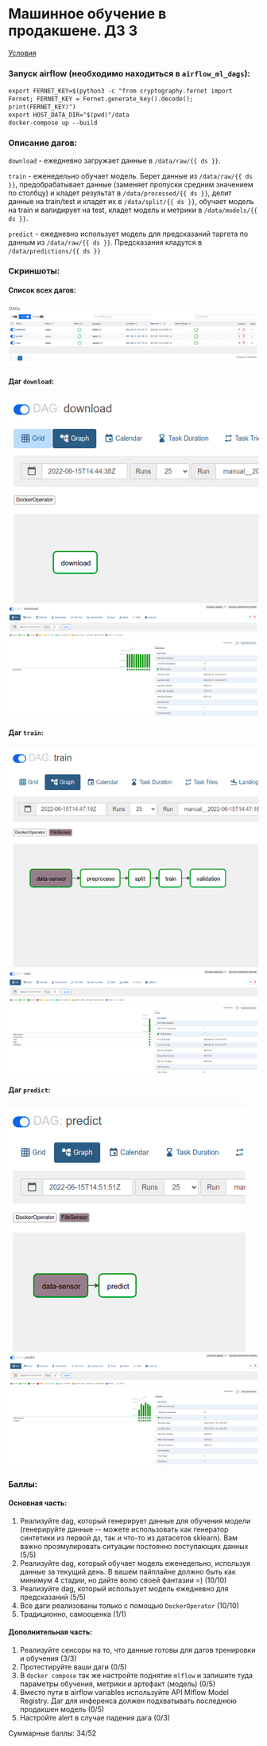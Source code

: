 # Машинное обучение в продакшене. ДЗ 3

[Условия](./hw3.md)

### Запуск airflow (необходимо находиться в `airflow_ml_dags`):

```
export FERNET_KEY=$(python3 -c "from cryptography.fernet import Fernet; FERNET_KEY = Fernet.generate_key().decode(); print(FERNET_KEY)")
export HOST_DATA_DIR="$(pwd)"/data
docker-compose up --build
```

### Описание дагов:

`download` - ежедневно загружает данные в `/data/raw/{{ ds }}`.

`train` - еженедельно обучает модель. Берет данные из `/data/raw/{{ ds }}`, предобрабатывает данные (заменяет пропуски средним значением по столбцу) и кладет результат в `/data/processed/{{ ds }}`, делит данные на train/test и кладет их в `/data/split/{{ ds }}`, обучает модель на train и валидирует на test, кладет модель и метрики в `/data/models/{{ ds }}`.

`predict` - ежедневно использует модель для предсказаний таргета по данным из `/data/raw/{{ ds }}`. Предсказания кладутся в `/data/predictions/{{ ds }}`

### Скриншоты:

#### Список всех дагов:
![](./pictures/all_dags.png)

#### Даг `download`:
![](./pictures/download_graph.png)
![](./pictures/download_grid.png)

#### Даг `train`:
![](./pictures/train_graph.png)
![](./pictures/train_grid.png)

#### Даг `predict`:
![](./pictures/predict_graph.png)
![](./pictures/predict_grid.png)

### Баллы:

#### Основная часть: 
1. Реализуйте dag, который генерирует данные для обучения модели (генерируйте данные -- можете использовать как генератор синтетики из первой дз, так и что-то из датасетов sklearn). Вам важно проэмулировать ситуации постоянно поступающих данных (5/5)
2. Реализуйте dag, который обучает модель еженедельно, используя данные за текущий день. В вашем пайплайне должно быть как минимум 4 стадии, но дайте волю своей фантазии =) (10/10)
3. Реализуйте dag, который использует модель ежедневно для предсказаний (5/5)
4. Все даги реализованы только с помощью `DockerOperator` (10/10)
5. Традиционно, самооценка (1/1)

#### Дополнительная часть:
1. Реализуйте сенсоры на то, что данные готовы для дагов тренировки и обучения (3/3)
2. Протестируйте ваши даги (0/5)
3. В `docker compose` так же настройте поднятие `mlflow` и запишите туда параметры обучения, метрики и артефакт (модель) (0/5)
4. Вместо пути в airflow variables используйте API Mlflow Model Registry. Даг для инференса должен подхватывать последнюю продакшен модель (0/5)
5. Настройте alert в случае падения дага (0/3)

Суммарные баллы: 34/52

